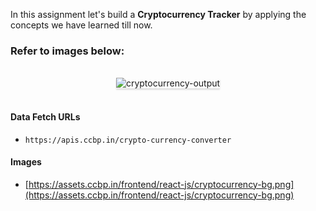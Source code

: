 In this assignment let's build a **Cryptocurrency Tracker** by applying the concepts we have learned till now.

### Refer to images below:

<br/>
<div style="text-align: center;">
    <img src="https://assets.ccbp.in/frontend/content/react-js/cryptocurrency-tracker-output.gif" alt="cryptocurrency-output" style="max-width:70%;box-shadow:0 2.8px 2.2px rgba(0, 0, 0, 0.12)">
</div>
<br/>


#### Data Fetch URLs

- `https://apis.ccbp.in/crypto-currency-converter`

#### Images

- [https://assets.ccbp.in/frontend/react-js/cryptocurrency-bg.png](https://assets.ccbp.in/frontend/react-js/cryptocurrency-bg.png)



